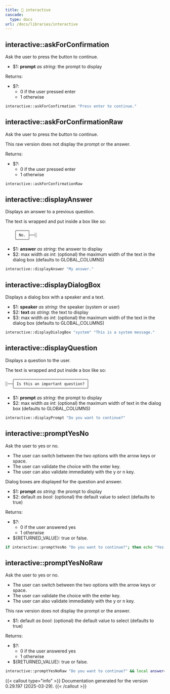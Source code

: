 ```yaml
---
title: 📂 interactive
cascade:
  type: docs
url: /docs/libraries/interactive
---
```


##  interactive::askForConfirmation

Ask the user to press the button to continue.

- $1: **prompt** _as string_:
      the prompt to display

Returns:

- $?:
  - 0 if the user pressed enter
  - 1 otherwise

```bash
interactive::askForConfirmation "Press enter to continue."
```

## interactive::askForConfirmationRaw

Ask the user to press the button to continue.

This raw version does not display the prompt or the answer.

Returns:

- $?:
  - 0 if the user pressed enter
  - 1 otherwise

```bash
interactive::askForConfirmationRaw
```

## interactive::displayAnswer

Displays an answer to a previous question.

The text is wrapped and put inside a box like so:

```text
    ╭─────╮
    │ No. ├──░
    ╰─────╯
```

- $1: **answer** _as string_:
      the answer to display
- $2: max width _as int_:
      (optional) the maximum width of the text in the dialog box
      (defaults to GLOBAL_COLUMNS)

```bash
interactive::displayAnswer "My answer."
```

## interactive::displayDialogBox

Displays a dialog box with a speaker and a text.

- $1: **speaker** _as string_:
      the speaker (system or user)
- $2: **text** _as string_:
      the text to display
- $3: max width _as int_:
      (optional) the maximum width of the text in the dialog box
      (defaults to GLOBAL_COLUMNS)

```bash
interactive::displayDialogBox "system" "This is a system message."
```

## interactive::displayQuestion

Displays a question to the user.

The text is wrapped and put inside a box like so:

```text
   ╭────────────────────────────────╮
░──┤ Is this an important question? │
   ╰────────────────────────────────╯
```

- $1: **prompt** _as string_:
      the prompt to display
- $2: max width _as int_:
      (optional) the maximum width of text in the dialog box
      (defaults to GLOBAL_COLUMNS)

```bash
interactive::displayPrompt "Do you want to continue?"
```

## interactive::promptYesNo

Ask the user to yes or no.

- The user can switch between the two options with the arrow keys or space.
- The user can validate the choice with the enter key.
- The user can also validate immediately with the y or n key.

Dialog boxes are displayed for the question and answer.

- $1: **prompt** _as string_:
      the prompt to display
- $2: default _as bool_:
      (optional) the default value to select
      (defaults to true)

Returns:

- $?:
  - 0 if the user answered yes
  - 1 otherwise
- ${RETURNED_VALUE}: true or false.

```bash
if interactive::promptYesNo "Do you want to continue?"; then echo "Yes."; else echo "No."; fi
```

## interactive::promptYesNoRaw

Ask the user to yes or no.

- The user can switch between the two options with the arrow keys or space.
- The user can validate the choice with the enter key.
- The user can also validate immediately with the y or n key.

This raw version does not display the prompt or the answer.

- $1: default _as bool_:
      (optional) the default value to select
      (defaults to true)

Returns:

- $?:
  - 0 if the user answered yes
  - 1 otherwise
- ${RETURNED_VALUE}: true or false.

```bash
interactive::promptYesNoRaw "Do you want to continue?" && local answer="${RETURNED_VALUE}"
```

{{< callout type="info" >}}
Documentation generated for the version 0.29.197 (2025-03-29).
{{< /callout >}}

